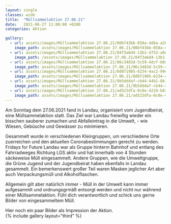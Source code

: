 ```yaml
---
layout: single
classes: wide
title:  "Müllsammelaktion 27.06.21"
date:   2021-06-27 11:00:00 +0200
categories: Aktion

gallery:
  - url: assets/images/Müllsammelaktion 27.06.21/00bf43bb-058a-4d6a-a203-e6a060419a31.jpg
    image_path: assets/images/Müllsammelaktion 27.06.21/00bf43bb-058a-4d6a-a203-e6a060419a31.jpg
  - url: assets/images/Müllsammelaktion 27.06.21/04f3a6d4-13b1-4753-a8dc-af6c3b6b47ea.jpg
    image_path: /assets/images/Müllsammelaktion 27.06.21/04f3a6d4-13b1-4753-a8dc-af6c3b6b47ea.jpg
  - url: assets/images/Müllsammelaktion 27.06.21/06c3483d-5c59-4dcf-b0a5-ba7a9ac0c947.jpg
    image_path: assets/images/Müllsammelaktion 27.06.21/06c3483d-5c59-4dcf-b0a5-ba7a9ac0c947.jpg
  - url: assets/images/Müllsammelaktion 27.06.21/8d071985-6234-4ac2-99e0-c126442a2ca8.jpg
    image_path: assets/images/Müllsammelaktion 27.06.21/8d071985-6234-4ac2-99e0-c126442a2ca8.jpg
  - url: assets/images/Müllsammelaktion 27.06.21/9b5dddaf-cb44-44b1-8b14-d74da46a90b8.jpg
    image_path: assets/images/Müllsammelaktion 27.06.21/9b5dddaf-cb44-44b1-8b14-d74da46a90b8.jpg
  - url: assets/images/Müllsammelaktion 27.06.21/ad523dfa-0c0e-4219-b834-012d873d8065.jpg
    image_path: assets/images/Müllsammelaktion 27.06.21/ad523dfa-0c0e-4219-b834-012d873d8065.jpg
---
```

<p> </p>

Am Sonntag dem 27.06.2021 fand in Landau, organisiert vom Jugendbeirat, eine Müllsammelaktion statt. Das Ziel war Landau freiwillig wieder ein bisschen sauberer zumachen und Abfalleintrag in die Umwelt, - wie Wiesen, Gebüsche und Gewässer zu minimieren.  

Gesammelt wurde in verschiedenen Kleingruppen, um verschiedene Orte zuerreichen und den aktuellen Coronabestimmungen gerecht zu werden. Fridays for Future Landau war als Gruppe hinterm Bahnhof und entlang des Fahrradweges Richtung LGS aktiv und hat innerhalb von 4 Stunden säckeweise Müll eingesammelt. 
Andere Gruppen, wie die Umweltgruppe, die Grüne Jugend und der Jugendbeirat haben ebenfalls in Landau gesammelt.
Ein bemerkenswert großer Teil waren Masken jeglicher Art aber auch Verpackungsmüll und Alkoholflaschen. 

Allgemein gilt aber natürlich immer - Müll in der Umwelt kann immer aufgesammlt und ordnungsgrmäß entsorgt werden und nicht nur während einer Müllsammelaktion. Fühl dich verantwortlich und schick uns gerne Bilder von eingesammeltem Müll. 

Hier noch ein paar Bilder als Impression der Aktion. <br>
{% include gallery layout="third" %}

